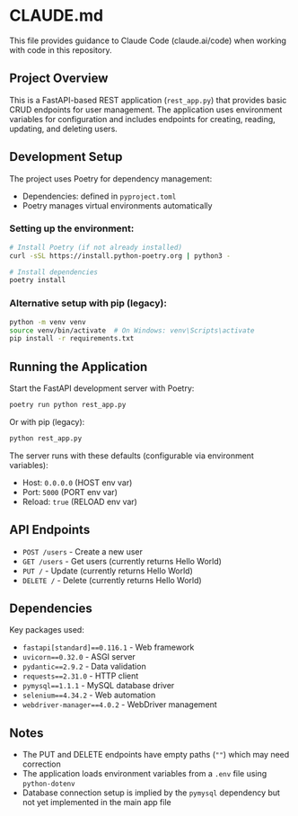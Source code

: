 # CLAUDE.md

This file provides guidance to Claude Code (claude.ai/code) when working with code in this repository.

## Project Overview

This is a FastAPI-based REST application (`rest_app.py`) that provides basic CRUD endpoints for user management. The application uses environment variables for configuration and includes endpoints for creating, reading, updating, and deleting users.

## Development Setup

The project uses Poetry for dependency management:
- Dependencies: defined in `pyproject.toml`
- Poetry manages virtual environments automatically

### Setting up the environment:
```bash
# Install Poetry (if not already installed)
curl -sSL https://install.python-poetry.org | python3 -

# Install dependencies
poetry install
```

### Alternative setup with pip (legacy):
```bash
python -m venv venv
source venv/bin/activate  # On Windows: venv\Scripts\activate
pip install -r requirements.txt
```

## Running the Application

Start the FastAPI development server with Poetry:
```bash
poetry run python rest_app.py
```

Or with pip (legacy):
```bash
python rest_app.py
```

The server runs with these defaults (configurable via environment variables):
- Host: `0.0.0.0` (HOST env var)
- Port: `5000` (PORT env var)  
- Reload: `true` (RELOAD env var)

## API Endpoints

- `POST /users` - Create a new user
- `GET /users` - Get users (currently returns Hello World)
- `PUT /` - Update (currently returns Hello World)
- `DELETE /` - Delete (currently returns Hello World)

## Dependencies

Key packages used:
- `fastapi[standard]==0.116.1` - Web framework
- `uvicorn==0.32.0` - ASGI server
- `pydantic==2.9.2` - Data validation
- `requests==2.31.0` - HTTP client
- `pymysql==1.1.1` - MySQL database driver
- `selenium==4.34.2` - Web automation
- `webdriver-manager==4.0.2` - WebDriver management

## Notes

- The PUT and DELETE endpoints have empty paths (`""`) which may need correction
- The application loads environment variables from a `.env` file using `python-dotenv`
- Database connection setup is implied by the `pymysql` dependency but not yet implemented in the main app file